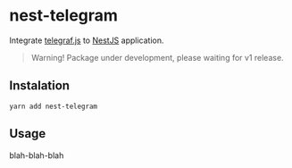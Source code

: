 # nest-telegram

Integrate [telegraf.js](https://telegraf.js.org/) to [NestJS](https://nestjs.com/) application.

> Warning! Package under development, please waiting for v1 release.

## Instalation 

`yarn add nest-telegram`

## Usage

blah-blah-blah
